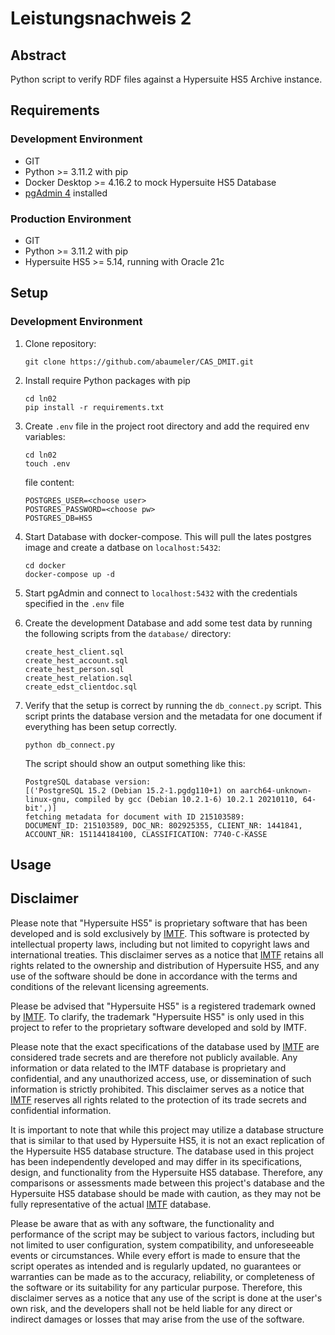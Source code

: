 # Leistungsnachweis 2

## Abstract

Python script to verify RDF files against a Hypersuite HS5 Archive instance.

## Requirements
### Development Environment
- GIT
- Python >= 3.11.2 with pip
- Docker Desktop >=  4.16.2 to mock Hypersuite HS5 Database
- [pgAdmin 4](https://www.pgadmin.org/) installed

### Production Environment
- GIT
- Python >= 3.11.2 with pip
- Hypersuite HS5 >= 5.14, running with Oracle 21c

## Setup
### Development Environment

1. Clone repository:
    ```shell
    git clone https://github.com/abaumeler/CAS_DMIT.git
    ```
2. Install require Python packages with pip
   ```shell
   cd ln02
   pip install -r requirements.txt
   ```
3. Create `.env` file in the project root directory and add the required env variables:
   ```shell
   cd ln02
   touch .env
   ```

   file content:
   ```shell
   POSTGRES_USER=<choose user>
   POSTGRES_PASSWORD=<choose pw>
   POSTGRES_DB=HS5
   ```
4. Start Database with docker-compose. This will pull the lates postgres image and create a datbase on `localhost:5432`:
    ```shell
    cd docker
    docker-compose up -d
    ```
5. Start pgAdmin and connect to `localhost:5432` with the credentials specified in the `.env` file
6. Create the development Database and add some test data by running the following scripts from the `database/` directory:
    ```shell
    create_hest_client.sql
    create_hest_account.sql
    create_hest_person.sql
    create_hest_relation.sql
    create_edst_clientdoc.sql
    ```
7. Verify that the setup is correct by running the `db_connect.py` script. This script prints the database version and the metadata for one document if everything has been setup correctly.
    ```shell
    python db_connect.py
    ```

    The script should show an output something like this:
    ```
    PostgreSQL database version:
    [('PostgreSQL 15.2 (Debian 15.2-1.pgdg110+1) on aarch64-unknown-linux-gnu, compiled by gcc (Debian 10.2.1-6) 10.2.1 20210110, 64-bit',)]
    fetching metadata for document with ID 215103589:
    DOCUMENT_ID: 215103589, DOC_NR: 802925355, CLIENT_NR: 1441841, ACCOUNT_NR: 151144184100, CLASSIFICATION: 7740-C-KASSE
    ```

## Usage

## Disclaimer
Please note that "Hypersuite HS5" is proprietary software that has been developed and is sold exclusively by [IMTF](https://imtf.com/). This software is protected by intellectual property laws, including but not limited to copyright laws and international treaties. This disclaimer serves as a notice that [IMTF](https://imtf.com/) retains all rights related to the ownership and distribution of Hypersuite HS5, and any use of the software should be done in accordance with the terms and conditions of the relevant licensing agreements.

Please be advised that "Hypersuite HS5" is a registered trademark owned by [IMTF](https://imtf.com/). To clarify, the trademark "Hypersuite HS5" is only used in this project to refer to the proprietary software developed and sold by IMTF. 

Please note that the exact specifications of the database used by [IMTF](https://imtf.com/) are considered trade secrets and are therefore not publicly available. Any information or data related to the IMTF database is proprietary and confidential, and any unauthorized access, use, or dissemination of such information is strictly prohibited. This disclaimer serves as a notice that [IMTF](https://imtf.com/) reserves all rights related to the protection of its trade secrets and confidential information.

It is important to note that while this project may utilize a database structure that is similar to that used by Hypersuite HS5, it is not an exact replication of the Hypersuite HS5 database structure. The database used in this project has been independently developed and may differ in its specifications, design, and functionality from the Hypersuite HS5 database. Therefore, any comparisons or assessments made between this project's database and the Hypersuite HS5 database should be made with caution, as they may not be fully representative of the actual [IMTF](https://imtf.com/) database.

Please be aware that as with any software, the functionality and performance of the script may be subject to various factors, including but not limited to user configuration, system compatibility, and unforeseeable events or circumstances. While every effort is made to ensure that the script operates as intended and is regularly updated, no guarantees or warranties can be made as to the accuracy, reliability, or completeness of the software or its suitability for any particular purpose. Therefore, this disclaimer serves as a notice that any use of the script is done at the user's own risk, and the developers shall not be held liable for any direct or indirect damages or losses that may arise from the use of the software.